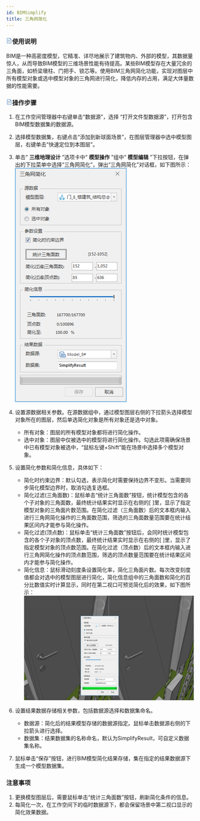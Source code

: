 ```yaml
---
id: BIMSimplify
title: 三角网简化  
---  
```

### ![](../../img/read.gif)使用说明

BIM是一种高密度模型，它精准、详尽地展示了建筑物内、外部的模型，其数据量惊人，从而导致BIM模型的三维场景性能有待提高。某些BIM模型存在大量冗余的三角面，如桥梁墩柱、门把手、锁芯等。使用BIM三角网简化功能，实现对图层中所有模型对象或选中模型对象的三角网进行简化，降低内存的占用，满足大体量数据的性能需要。

### ![](../../img/read.gif)操作步骤

  1. 在工作空间管理器中右键单击“数据源”，选择 “打开文件型数据源”，打开包含BIM模型数据集的数据源。
  2. 选择模型数据集，右键点击“添加到新球面场景”，在图层管理器中选中模型图层，右键单击“快速定位到本图层”。
  3. 单击“ **三维地理设计** ”选项卡中“ **模型操作** ”组中“ **模型编辑** ”下拉按钮，在弹出的下拉菜单中选择“三角网简化”，弹出“三角网简化”对话框，如下图所示：         
![](img/BIMSimplify_Dialog.png)  
 
  4. 设置源数据相关参数。在源数据组中，通过模型图层右侧的下拉箭头选择模型对象所在的图层，然后单选简化对象是所有对象还是选中对象。 
      * 所有对象：图层的所有模型对象都将进行简化操作。
      * 选中对象：图层中仅被选中的模型将进行简化操作。勾选此项需确保场景中已有模型对象被选中，“鼠标左键+Shift”能在场景中选择多个模型对象。
  5. 设置简化参数和简化信息，具体如下： 
      * 简化时约束边界：默认勾选，表示简化时需要保持边界不变形。当需要同步简化模型边界时，取消勾选复选框。
      * 简化过滤(三角面数)：鼠标单击“统计三角面数”按钮，统计模型包含的各个子对象的三角面数，最终统计结果实时显示在右侧的[ ]里，显示了指定模型对象的三角面片数范围。在简化过滤（三角面数）后的文本框内输入进行三角网简化操作的三角面数范围，筛选的三角面数量范围要在统计结果区间内才能参与简化操作。
      * 简化过滤(顶点数)：鼠标单击“统计三角面数”按钮后，会同时统计模型包含的各个子对象的顶点数，最终统计结果实时显示在右侧的[ ]里，显示了指定模型对象的顶点数范围。在简化过滤（顶点数）后的文本框内输入进行三角网简化操作的顶点数范围，筛选的顶点数量范围要在统计结果区间内才能参与简化操作。
      * 简化信息：鼠标滑动刻度条设置简化率，简化三角面片数。每次改变刻度值都会对选中的模型图层进行简化，简化信息组中的三角面数和简化的百分比数值实时计算显示，同时在第二视口可预览简化后的效果，如下图所示：         
![](img/BIMSimplify_ContrastResult.png)  

  6. 设置结果数据存储相关参数，包括数据源选择和数据集命名。 
      * 数据源：简化后的结果模型存储的数据源指定。鼠标单击数据源右侧的下拉箭头进行选择。
      * 数据集：结果数据集的名称命名，默认为SimplifyResult，可自定义数据集名称。
  7. 鼠标单击“保存”按钮，进行BIM模型简化结果存储，集在指定的结果数据源下生成一个模型数据集。

### 注意事项

  1. 更换模型图层后，需要鼠标单击“统计三角面数”按钮，刷新简化条件的信息。
  2. 每简化一次，在工作空间下的临时数据源下，都会保留场景中第二视口显示的简化效果数据。



